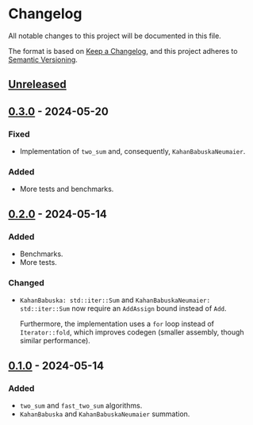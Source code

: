 # Changelog

All notable changes to this project will be documented in this file.

The format is based on [Keep a Changelog](https://keepachangelog.com),
and this project adheres to [Semantic Versioning](https://semver.org).

<!--
Types of changes:
- `Added` for new features;
- `Changed` for changes in existing functionality;
- `Deprecated` for soon-to-be removed features;
- `Removed` for now removed features;
- `Fixed` for any bug fixes;
- `Security` in case of vulnerabilities.
-->

<!-- next-header -->
## [Unreleased]

## [0.3.0] - 2024-05-20

### Fixed

- Implementation of `two_sum` and, consequently, `KahanBabuskaNeumaier`.

### Added

- More tests and benchmarks.

## [0.2.0] - 2024-05-14

### Added

- Benchmarks.
- More tests.

### Changed

- `KahanBabuska: std::iter::Sum` and `KahanBabuskaNeumaier: std::iter::Sum` now require an
  `AddAssign` bound instead of `Add`.

  Furthermore, the implementation uses a `for` loop instead of `Iterator::fold`, which improves codegen
  (smaller assembly, though similar performance).

## [0.1.0] - 2024-05-14

### Added

- `two_sum` and `fast_two_sum` algorithms.
- `KahanBabuska` and `KahanBabuskaNeumaier` summation.

<!-- next-url -->
[Unreleased]: https://github.com/FedericoStra/compensated-summation/compare/v0.3.0...HEAD
[0.3.0]: https://github.com/FedericoStra/compensated-summation/compare/v0.2.0...v0.3.0
[0.2.0]: https://github.com/FedericoStra/compensated-summation/compare/v0.1.0...v0.2.0
[0.1.0]: https://github.com/FedericoStra/compensated-summation/releases/tag/v0.1.0
